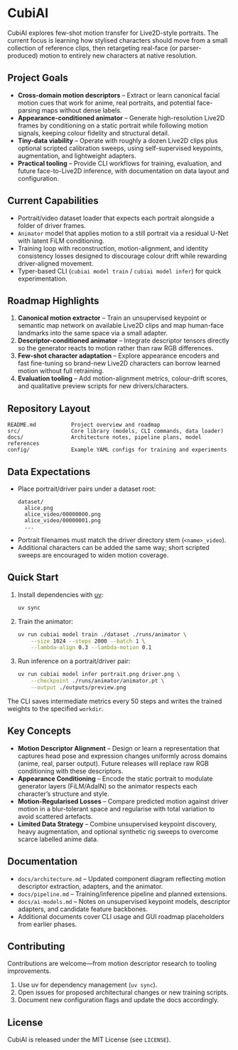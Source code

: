# CubiAI

CubiAI explores few-shot motion transfer for Live2D-style portraits. The current focus is learning how stylised characters should move from a small collection of reference clips, then retargeting real-face (or parser-produced) motion to entirely new characters at native resolution.

## Project Goals
- **Cross-domain motion descriptors** – Extract or learn canonical facial motion cues that work for anime, real portraits, and potential face-parsing maps without dense labels.
- **Appearance-conditioned animator** – Generate high-resolution Live2D frames by conditioning on a static portrait while following motion signals, keeping colour fidelity and structural detail.
- **Tiny-data viability** – Operate with roughly a dozen Live2D clips plus optional scripted calibration sweeps, using self-supervised keypoints, augmentation, and lightweight adapters.
- **Practical tooling** – Provide CLI workflows for training, evaluation, and future face-to-Live2D inference, with documentation on data layout and configuration.

## Current Capabilities
- Portrait/video dataset loader that expects each portrait alongside a folder of driver frames.
- `Animator` model that applies motion to a still portrait via a residual U-Net with latent FiLM conditioning.
- Training loop with reconstruction, motion-alignment, and identity consistency losses designed to discourage colour drift while rewarding driver-aligned movement.
- Typer-based CLI (`cubiai model train` / `cubiai model infer`) for quick experimentation.

## Roadmap Highlights
1. **Canonical motion extractor** – Train an unsupervised keypoint or semantic map network on available Live2D clips and map human-face landmarks into the same space via a small adapter.
2. **Descriptor-conditioned animator** – Integrate descriptor tensors directly so the generator reacts to motion rather than raw RGB differences.
3. **Few-shot character adaptation** – Explore appearance encoders and fast fine-tuning so brand-new Live2D characters can borrow learned motion without full retraining.
4. **Evaluation tooling** – Add motion-alignment metrics, colour-drift scores, and qualitative preview scripts for new drivers/characters.

## Repository Layout
```
README.md           Project overview and roadmap
src/                Core library (models, CLI commands, data loader)
docs/               Architecture notes, pipeline plans, model references
config/             Example YAML configs for training and experiments
```

## Data Expectations
- Place portrait/driver pairs under a dataset root:
  ```
  dataset/
    alice.png
    alice_video/00000000.png
    alice_video/00000001.png
    ...
  ```
- Portrait filenames must match the driver directory stem (`<name>_video`).
- Additional characters can be added the same way; short scripted sweeps are encouraged to widen motion coverage.

## Quick Start
1. Install dependencies with [uv](https://github.com/astral-sh/uv):
   ```bash
   uv sync
   ```
2. Train the animator:
   ```bash
   uv run cubiai model train ./dataset ./runs/animator \
       --size 1024 --steps 2000 --batch 1 \
       --lambda-align 0.3 --lambda-motion 0.1
   ```
3. Run inference on a portrait/driver pair:
   ```bash
   uv run cubiai model infer portrait.png driver.png \
       --checkpoint ./runs/animator/animator.pt \
       --output ./outputs/preview.png
   ```

The CLI saves intermediate metrics every 50 steps and writes the trained weights to the specified `workdir`.

## Key Concepts
- **Motion Descriptor Alignment** – Design or learn a representation that captures head pose and expression changes uniformly across domains (anime, real, parser output). Future releases will replace raw RGB conditioning with these descriptors.
- **Appearance Conditioning** – Encode the static portrait to modulate generator layers (FiLM/AdaIN) so the animator respects each character’s structure and style.
- **Motion-Regularised Losses** – Compare predicted motion against driver motion in a blur-tolerant space and regularise with total variation to avoid scattered artefacts.
- **Limited Data Strategy** – Combine unsupervised keypoint discovery, heavy augmentation, and optional synthetic rig sweeps to overcome scarce labelled anime data.

## Documentation
- `docs/architecture.md` – Updated component diagram reflecting motion descriptor extraction, adapters, and the animator.
- `docs/pipeline.md` – Training/inference pipeline and planned extensions.
- `docs/ai-models.md` – Notes on unsupervised keypoint models, descriptor adapters, and candidate feature backbones.
- Additional documents cover CLI usage and GUI roadmap placeholders from earlier phases.

## Contributing
Contributions are welcome—from motion descriptor research to tooling improvements.
1. Use uv for dependency management (`uv sync`).
2. Open issues for proposed architectural changes or new training scripts.
3. Document new configuration flags and update the docs accordingly.

## License
CubiAI is released under the MIT License (see `LICENSE`).
